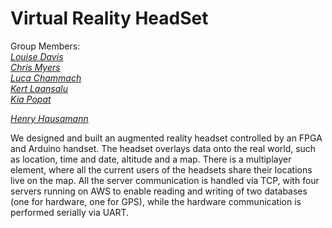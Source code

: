 # Virtual Reality HeadSet

Group Members:  
*[Louise Davis](https://github.com/ljd20)*  
*[Chris Myers](https://github.com/chrischris531)*  
*[Luca Chammach](https://github.com/ljc20)*  
*[Kert Laansalu](https://github.com/kert114)*  
*[Kia Popat](https://github.com/kiapopat)* 

*[Henry Hausamann](https://github.com/)* 

We designed and built an augmented reality headset controlled by an FPGA and Arduino handset. The headset overlays data onto the real world, such as location, time and date, altitude and a map. There is a multiplayer element, where all the current users of the headsets share their locations live on the map. All the server communication is handled via TCP, with four servers running on AWS to enable reading and writing of two databases (one for hardware, one for GPS), while the hardware communication is performed serially via UART.
